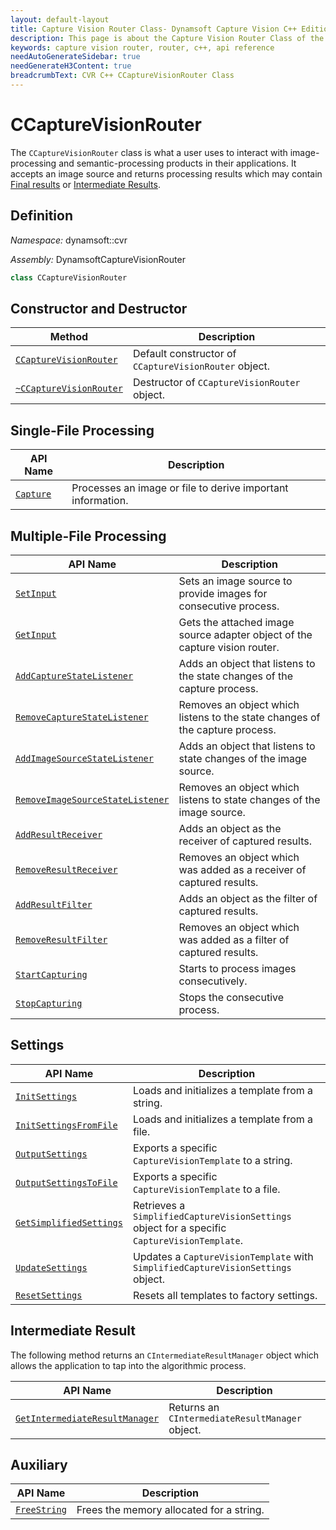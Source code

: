 ```yaml
---
layout: default-layout
title: Capture Vision Router Class- Dynamsoft Capture Vision C++ Edition API Reference
description: This page is about the Capture Vision Router Class of the C++ edition of the Dynamsoft Capture Vision Router Module.
keywords: capture vision router, router, c++, api reference
needAutoGenerateSidebar: true
needGenerateH3Content: true
breadcrumbText: CVR C++ CCaptureVisionRouter Class
---
```


# CCaptureVisionRouter

The `CCaptureVisionRouter` class is what a user uses to interact with image-processing and semantic-processing products in their applications. It accepts an image source and returns processing results which may contain [Final results]({{site.dcv_architecture}}output.html#final-results?lang=cpp) or [Intermediate Results]({{site.dcv_architecture}}output.html#intermediate-results?lang=cpp).

## Definition

*Namespace:* dynamsoft::cvr

*Assembly:* DynamsoftCaptureVisionRouter

```cpp
class CCaptureVisionRouter
```

## Constructor and Destructor

| Method                                                           | Description                                           |
| ---------------------------------------------------------------- | ----------------------------------------------------- |
| [`CCaptureVisionRouter`](instantiate.md#ccapturevisionrouter)    | Default constructor of `CCaptureVisionRouter` object. |
| [`~CCaptureVisionRouter`](instantiate.md#ccapturevisionrouter-1) | Destructor of `CCaptureVisionRouter` object.          |

## Single-File Processing

| API Name                                       | Description                                               |
| ---------------------------------------------- | --------------------------------------------------------- |
| [`Capture`](single-file-processing.md#capture) | Processes an image or file to derive important information. |

## Multiple-File Processing

| API Name                                                                                       | Description                                                                  |
| ---------------------------------------------------------------------------------------------- | ---------------------------------------------------------------------------- |
| [`SetInput`](multiple-file-processing.md#setinput)                                             | Sets an image source to provide images for consecutive process.              |
| [`GetInput`](multiple-file-processing.md#getinput)                                             | Gets the attached image source adapter object of the capture vision router.  |
| [`AddCaptureStateListener`](multiple-file-processing.md#addcapturestatelistener)               | Adds an object that listens to the state changes of the capture process.     |
| [`RemoveCaptureStateListener`](multiple-file-processing.md#removecapturestatelistener)         | Removes an object which listens to the state changes of the capture process. |
| [`AddImageSourceStateListener`](multiple-file-processing.md#addimagesourcestatelistener)       | Adds an object that listens to state changes of the image source.            |
| [`RemoveImageSourceStateListener`](multiple-file-processing.md#removeimagesourcestatelistener) | Removes an object which listens to state changes of the image source.        |
| [`AddResultReceiver`](multiple-file-processing.md#addresultreceiver)                           | Adds an object as the receiver of captured results.                          |
| [`RemoveResultReceiver`](multiple-file-processing.md#removeresultreceiver)                     | Removes an object which was added as a receiver of captured results.         |
| [`AddResultFilter`](multiple-file-processing.md#addresultfilter)                               | Adds an object as the filter of captured results.                            |
| [`RemoveResultFilter`](multiple-file-processing.md#removeresultfilter)                         | Removes an object which was added as a filter of captured results.           |
| [`StartCapturing`](multiple-file-processing.md#startcapturing)                                 | Starts to process images consecutively.                                      |
| [`StopCapturing`](multiple-file-processing.md#stopcapturing)                                   | Stops the consecutive process.                                               |

## Settings

| API Name                                                     | Description                                                                                  |
| ------------------------------------------------------------ | -------------------------------------------------------------------------------------------- |
| [`InitSettings`](settings.md#initsettings)                   | Loads and initializes a template from a string.                                              |
| [`InitSettingsFromFile`](settings.md#initsettingsfromfile)   | Loads and initializes a template from a file.                                                |
| [`OutputSettings`](settings.md#outputsettings)               | Exports a specific `CaptureVisionTemplate` to a string.                                      |
| [`OutputSettingsToFile`](settings.md#outputsettingstofile)   | Exports a specific `CaptureVisionTemplate` to a file.                                        |
| [`GetSimplifiedSettings`](settings.md#getsimplifiedsettings) | Retrieves a `SimplifiedCaptureVisionSettings` object for a specific `CaptureVisionTemplate`. |
| [`UpdateSettings`](settings.md#updatesettings)               | Updates a `CaptureVisionTemplate` with `SimplifiedCaptureVisionSettings` object.             |
| [`ResetSettings`](settings.md#resetsettings)                 | Resets all templates to factory settings.                                                    |

## Intermediate Result

The following method returns an `CIntermediateResultManager` object which allows the application to tap into the algorithmic process.

| API Name                                                                            | Description                                     |
| ----------------------------------------------------------------------------------- | ----------------------------------------------- |
| [`GetIntermediateResultManager`](intermediate-result.md#getintermediateresultmanager) | Returns an `CIntermediateResultManager` object. |

## Auxiliary

| API Name                                      | Description                                               |
| --------------------------------------------- | --------------------------------------------------------- |
| [`FreeString`](auxiliary-methods.md#freestring) | Frees the memory allocated for a string.                  |
